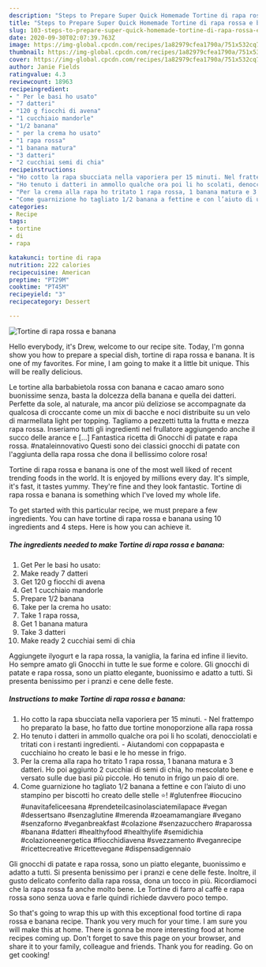 ```yaml
---
description: "Steps to Prepare Super Quick Homemade Tortine di rapa rossa e banana"
title: "Steps to Prepare Super Quick Homemade Tortine di rapa rossa e banana"
slug: 103-steps-to-prepare-super-quick-homemade-tortine-di-rapa-rossa-e-banana
date: 2020-09-30T02:07:39.763Z
image: https://img-global.cpcdn.com/recipes/1a82979cfea1790a/751x532cq70/tortine-di-rapa-rossa-e-banana-recipe-main-photo.jpg
thumbnail: https://img-global.cpcdn.com/recipes/1a82979cfea1790a/751x532cq70/tortine-di-rapa-rossa-e-banana-recipe-main-photo.jpg
cover: https://img-global.cpcdn.com/recipes/1a82979cfea1790a/751x532cq70/tortine-di-rapa-rossa-e-banana-recipe-main-photo.jpg
author: Janie Fields
ratingvalue: 4.3
reviewcount: 18963
recipeingredient:
- " Per le basi ho usato"
- "7 datteri"
- "120 g fiocchi di avena"
- "1 cucchiaio mandorle"
- "1/2 banana"
- " per la crema ho usato"
- "1 rapa rossa"
- "1 banana matura"
- "3 datteri"
- "2 cucchiai semi di chia"
recipeinstructions:
- "Ho cotto la rapa sbucciata nella vaporiera per 15 minuti. Nel frattempo ho preparato la base, ho fatto due tortine monoporzione alla rapa rossa"
- "Ho tenuto i datteri in ammollo qualche ora poi li ho scolati, denocciolati e tritati con i restanti ingredienti. Aiutandomi con coppapasta e cucchiaino ho creato le basi e le ho messe in frigo."
- "Per la crema alla rapa ho tritato 1 rapa rossa, 1 banana matura e 3 datteri. Ho poi aggiunto 2 cucchiai di semi di chia, ho mescolato bene e versato sulle due basi più piccole. Ho tenuto in frigo un paio di ore."
- "Come guarnizione ho tagliato 1/2 banana a fettine e con l’aiuto di uno stampino per biscotti ho creato delle stelle ⭐️! #glutenfree #iocucino #unavitafeliceesana #prendeteilcasinolasciatemilapace #vegan #dessertsano #senzaglutine #merenda #zoeamamangiare #vegano #senzaforno #veganbreakfast #colazione #senzazucchero #raparossa #banana #datteri #healthyfood #healthylife #semidichia #colazioneenergetica #fiocchidiavena #svezzamento #veganrecipe #ricettecreative #ricettevegane #dispensadigennaio"
categories:
- Recipe
tags:
- tortine
- di
- rapa

katakunci: tortine di rapa 
nutrition: 222 calories
recipecuisine: American
preptime: "PT29M"
cooktime: "PT45M"
recipeyield: "3"
recipecategory: Dessert

---
```



![Tortine di rapa rossa e banana](https://img-global.cpcdn.com/recipes/1a82979cfea1790a/751x532cq70/tortine-di-rapa-rossa-e-banana-recipe-main-photo.jpg)

Hello everybody, it's Drew, welcome to our recipe site. Today, I'm gonna show you how to prepare a special dish, tortine di rapa rossa e banana. It is one of my favorites. For mine, I am going to make it a little bit unique. This will be really delicious.

Le tortine alla barbabietola rossa con banana e cacao amaro sono buonissime senza, basta la dolcezza della banana e quella dei datteri. Perfette da sole, al naturale, ma ancor più deliziose se accompagnate da qualcosa di croccante come un mix di bacche e noci distribuite su un velo di marmellata light per topping. Tagliamo a pezzetti tutta la frutta e mezza rapa rossa. Inseriamo tutti gli ingredienti nel frullatore aggiungendo anche il succo delle arance e […] Fantastica ricetta di Gnocchi di patate e rapa rossa. #nataleinnovativo Questi sono dei classici gnocchi di patate con l&#39;aggiunta della rapa rossa che dona il bellissimo colore rosa!

Tortine di rapa rossa e banana is one of the most well liked of recent trending foods in the world. It is enjoyed by millions every day. It's simple, it's fast, it tastes yummy. They're fine and they look fantastic. Tortine di rapa rossa e banana is something which I've loved my whole life.


To get started with this particular recipe, we must prepare a few ingredients. You can have tortine di rapa rossa e banana using 10 ingredients and 4 steps. Here is how you can achieve it.

<!--inarticleads1-->

##### The ingredients needed to make Tortine di rapa rossa e banana:

1. Get  Per le basi ho usato:
1. Make ready 7 datteri
1. Get 120 g fiocchi di avena
1. Get 1 cucchiaio mandorle
1. Prepare 1/2 banana
1. Take  per la crema ho usato:
1. Take 1 rapa rossa,
1. Get 1 banana matura
1. Take 3 datteri
1. Make ready 2 cucchiai semi di chia


Aggiungete ilyogurt e la rapa rossa, la vaniglia, la farina ed infine il lievito. Ho sempre amato gli Gnocchi in tutte le sue forme e colore. Gli gnocchi di patate e rapa rossa, sono un piatto elegante, buonissimo e adatto a tutti. Si presenta benissimo per i pranzi e cene delle feste. 

<!--inarticleads2-->

##### Instructions to make Tortine di rapa rossa e banana:

1. Ho cotto la rapa sbucciata nella vaporiera per 15 minuti. - Nel frattempo ho preparato la base, ho fatto due tortine monoporzione alla rapa rossa
1. Ho tenuto i datteri in ammollo qualche ora poi li ho scolati, denocciolati e tritati con i restanti ingredienti. - Aiutandomi con coppapasta e cucchiaino ho creato le basi e le ho messe in frigo.
1. Per la crema alla rapa ho tritato 1 rapa rossa, 1 banana matura e 3 datteri. Ho poi aggiunto 2 cucchiai di semi di chia, ho mescolato bene e versato sulle due basi più piccole. Ho tenuto in frigo un paio di ore.
1. Come guarnizione ho tagliato 1/2 banana a fettine e con l’aiuto di uno stampino per biscotti ho creato delle stelle ⭐️! #glutenfree #iocucino #unavitafeliceesana #prendeteilcasinolasciatemilapace #vegan #dessertsano #senzaglutine #merenda #zoeamamangiare #vegano #senzaforno #veganbreakfast #colazione #senzazucchero #raparossa #banana #datteri #healthyfood #healthylife #semidichia #colazioneenergetica #fiocchidiavena #svezzamento #veganrecipe #ricettecreative #ricettevegane #dispensadigennaio


Gli gnocchi di patate e rapa rossa, sono un piatto elegante, buonissimo e adatto a tutti. Si presenta benissimo per i pranzi e cene delle feste. Inoltre, il gusto delicato conferito dalla rapa rossa, dona un tocco in più. Ricordiamoci che la rapa rossa fa anche molto bene. Le Tortine di farro al caffè e rapa rossa sono senza uova e farle quindi richiede davvero poco tempo. 

So that's going to wrap this up with this exceptional food tortine di rapa rossa e banana recipe. Thank you very much for your time. I am sure you will make this at home. There is gonna be more interesting food at home recipes coming up. Don't forget to save this page on your browser, and share it to your family, colleague and friends. Thank you for reading. Go on get cooking!
